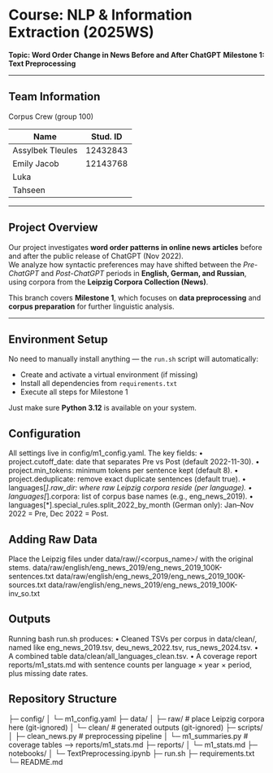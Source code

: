 # Course: NLP & Information Extraction (2025WS) 

**Topic: Word Order Change in News Before and After ChatGPT**
**Milestone 1: Text Preprocessing**

---

## Team Information
Corpus Crew (group 100)

| Name             | Stud. ID |
|------------------|----------|
| Assylbek Tleules | 12432843 |
| Emily Jacob      | 12143768 |
| Luka             | <id>     |
| Tahseen          | <id>     |

---

## Project Overview
Our project investigates **word order patterns in online news articles** before and after the public release of ChatGPT (Nov 2022).  
We analyze how syntactic preferences may have shifted between the *Pre-ChatGPT* and *Post-ChatGPT* periods in **English, German, and Russian**, using corpora from the **Leipzig Corpora Collection (News)**.

This branch covers **Milestone 1**, which focuses on **data preprocessing** and **corpus preparation** for further linguistic analysis.

---
## Environment Setup

No need to manually install anything — the `run.sh` script will automatically:
- Create and activate a virtual environment (if missing)
- Install all dependencies from `requirements.txt`
- Execute all steps for Milestone 1

Just make sure **Python 3.12** is available on your system.

## Configuration

All settings live in config/m1_config.yaml. The key fields:
	•	project.cutoff_date: date that separates Pre vs Post (default 2022-11-30).
	•	project.min_tokens: minimum tokens per sentence kept (default 8).
	•	project.deduplicate: remove exact duplicate sentences (default true).
	•	languages[*].raw_dir: where raw Leipzig corpora reside (per language).
	•	languages[*].corpora: list of corpus base names (e.g., eng_news_2019).
	•	languages[*].special_rules.split_2022_by_month (German only): Jan–Nov 2022 = Pre, Dec 2022 = Post.

## Adding Raw Data

Place the Leipzig files under data/raw/<language>/<corpus_name>/ with the original stems.
data/raw/english/eng_news_2019/eng_news_2019_100K-sentences.txt
data/raw/english/eng_news_2019/eng_news_2019_100K-sources.txt
data/raw/english/eng_news_2019/eng_news_2019_100K-inv_so.txt

## Outputs

Running bash run.sh produces:
	•	Cleaned TSVs per corpus in data/clean/, named like eng_news_2019.tsv, deu_news_2022.tsv, rus_news_2024.tsv.
	•	A combined table data/clean/all_languages_clean.tsv.
	•	A coverage report reports/m1_stats.md with sentence counts per language × year × period, plus missing date rates.

## Repository Structure

├─ config/
│  └─ m1_config.yaml
├─ data/
│  ├─ raw/              # place Leipzig corpora here (git-ignored)
│  └─ clean/            # generated outputs (git-ignored)
├─ scripts/
│  ├─ clean_news.py     # preprocessing pipeline
│  └─ m1_summaries.py   # coverage tables --> reports/m1_stats.md
├─ reports/
│  └─ m1_stats.md
├─ notebooks/
│  └─ TextPreprocessing.ipynb
├─ run.sh
├─ requirements.txt
└─ README.md

